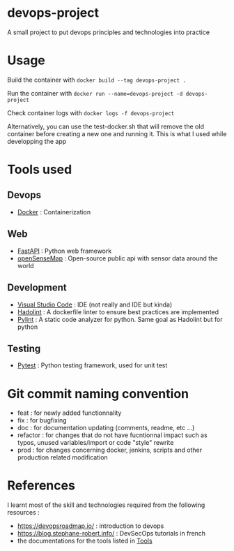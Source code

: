 # devops-project
A small project to put devops principles and technologies into practice

# Usage

Build the container with ```docker build --tag devops-project .```

Run the container with ```docker run --name=devops-project -d devops-project```

Check container logs with ```docker logs -f devops-project```

Alternatively, you can use the test-docker.sh that will remove the old container before creating a new one and running it. This is what I used while developping the app

# Tools used

## Devops
- [Docker](https://docs.docker.com/) : Containerization

## Web
- [FastAPI](https://fastapi.tiangolo.com/) : Python web framework
- [openSenseMap](https://opensensemap.org/) : Open-source public api with sensor data around the world

## Development
- [Visual Studio Code](https://code.visualstudio.com/) : IDE (not really and IDE but kinda)
- [Hadolint](https://github.com/hadolint/hadolint) : A dockerfile linter to ensure best practices are implemented
- [Pylint](https://pypi.org/project/pylint/) : A static code analyzer for python. Same goal as Hadolint but for python

## Testing
- [Pytest](https://docs.pytest.org/en/stable/) : Python testing framework, used for unit test

# Git commit naming convention
- feat : for newly added functionnality
- fix : for bugfixing
- doc : for documentation updating (comments, readme, etc ...)
- refactor : for changes that do not have fucntionnal impact such as typos, unused variables/import or code "style" rewrite
- prod : for changes concerning docker, jenkins, scripts and other production related modification

# References

I learnt most of the skill and technologies required from the following resources :
- https://devopsroadmap.io/ : introduction to devops
- https://blog.stephane-robert.info/ : DevSecOps tutorials in french
- the documentations for the tools listed in [Tools](#tools-used)
